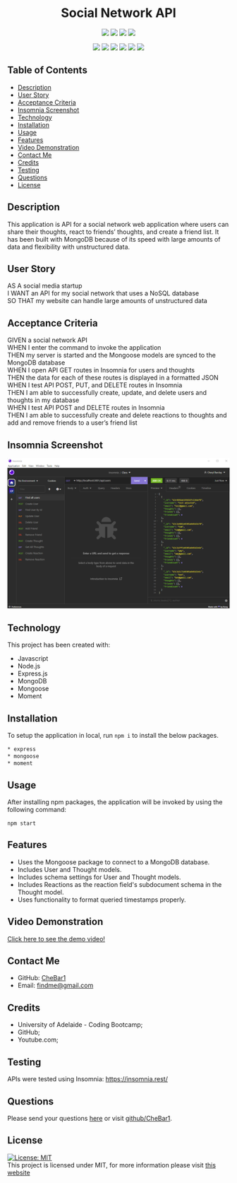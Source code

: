 <h1 align="center"> Social Network API </h1>
 

<p align="center">
    <img src="https://img.shields.io/github/repo-size/CheBar1/social-network-api" />
    <img src="https://img.shields.io/github/languages/top/CheBar1/social-network-api"  />
    <img src="https://img.shields.io/github/issues/CheBar1/social-network-api" />
    <img src="https://img.shields.io/github/last-commit/CheBar1/social-network-api" >
</p>

<p align="center">
    <img src="https://img.shields.io/badge/javascript-yellow" />
    <img src="https://img.shields.io/badge/express-orange" />
    <img src="https://img.shields.io/badge/MongoDB-blue"  />
    <img src="https://img.shields.io/badge/mongoose-red"  />
    <img src="https://img.shields.io/badge/moment-blue"  />
    <img src="https://img.shields.io/badge/nodemon-green" />
</p>

## Table of Contents
* [Description](#description)
* [User Story](#user-story)
* [Acceptance Criteria](#acceptance-criteria)
* [Insomnia Screenshot](#insomnia-screenshot)
* [Technology](#technology) 
* [Installation](#installation) 
* [Usage](#usage) 
* [Features](#features)
* [Video Demonstration](#video-demonstration)
* [Contact Me](#contact-me)
* [Credits](#credits)
* [Testing](#testing)
* [Questions](#questions)
* [License](#license)

## Description
This application is API for a social network web application where users can share their thoughts, react to friends’ thoughts, and create a friend list. It has been built with MongoDB because of its speed with large amounts of data and flexibility with unstructured data.
 
## User Story
AS A social media startup<br>
I WANT an API for my social network that uses a NoSQL database<br>
SO THAT my website can handle large amounts of unstructured data<br>
 
## Acceptance Criteria
GIVEN a social network API<br>
WHEN I enter the command to invoke the application<br>
THEN my server is started and the Mongoose models are synced to the MongoDB database<br>
WHEN I open API GET routes in Insomnia for users and thoughts<br>
THEN the data for each of these routes is displayed in a formatted JSON<br>
WHEN I test API POST, PUT, and DELETE routes in Insomnia<br>
THEN I am able to successfully create, update, and delete users and thoughts in my database<br>
WHEN I test API POST and DELETE routes in Insomnia<br>
THEN I am able to successfully create and delete reactions to thoughts and add and remove friends to a user’s friend list

## Insomnia Screenshot
![ScreenShot](./images/socialNetworkApiScreenshot.png)

## Technology
This project has been created with:

- Javascript
- Node.js
- Express.js
- MongoDB
- Mongoose
- Moment

## Installation
To setup the application in local, run `npm i` to install the below packages. 

    * express
    * mongoose
    * moment

## Usage
After installing npm packages, the application will be invoked by using the following command:

```
npm start
```

## Features
* Uses the Mongoose package to connect to a MongoDB database.
* Includes User and Thought models. 
* Includes schema settings for User and Thought models. 
* Includes Reactions as the reaction field's subdocument schema in the Thought model.
* Uses functionality to format queried timestamps properly.

## Video Demonstration
[Click here to see the demo video!](https://www…)
 
## Contact Me
* GitHub: [CheBar1](https://github.com/CheBar1)
* Email: findme@gmail.com

## Credits
* University of Adelaide - Coding Bootcamp;
* GitHub;
* Youtube.com;

## Testing
APIs were tested using Insomnia: https://insomnia.rest/

## Questions
Please send your questions [here](mailto:findme@gmail.com?subject=[GitHub]%20Dev%20Connect) or visit [github/CheBar1](https://github.com/CheBar1).

## License
[![License: MIT](https://img.shields.io/badge/License-MIT-yellow.svg)](https://opensource.org/licenses/MIT) <br>
This project is licensed under MIT, for more information please visit [this website](https://opensource.org/licenses/MIT)
